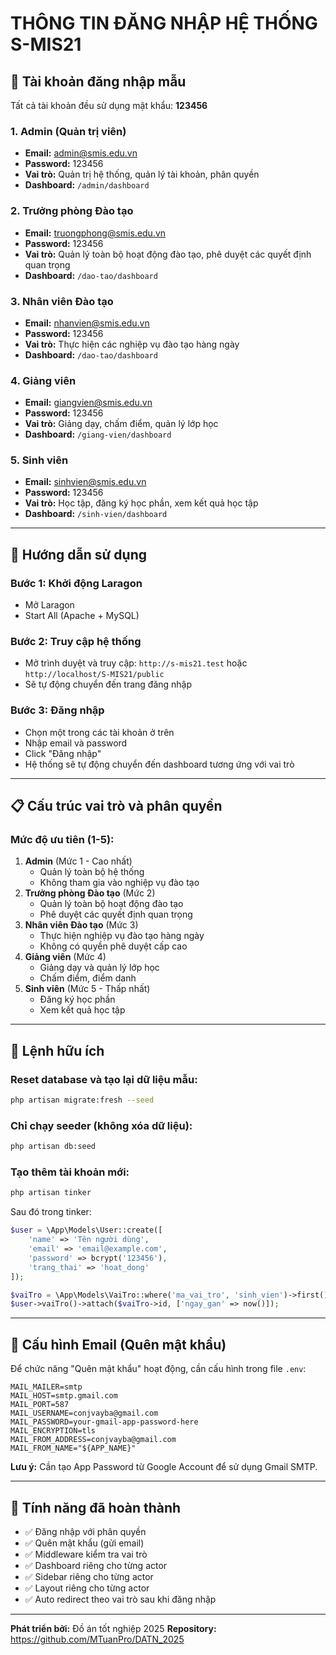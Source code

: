 # THÔNG TIN ĐĂNG NHẬP HỆ THỐNG S-MIS21

## 🔐 Tài khoản đăng nhập mẫu

Tất cả tài khoản đều sử dụng mật khẩu: **123456**

### 1. Admin (Quản trị viên)

-   **Email:** admin@smis.edu.vn
-   **Password:** 123456
-   **Vai trò:** Quản trị hệ thống, quản lý tài khoản, phân quyền
-   **Dashboard:** `/admin/dashboard`

### 2. Trưởng phòng Đào tạo

-   **Email:** truongphong@smis.edu.vn
-   **Password:** 123456
-   **Vai trò:** Quản lý toàn bộ hoạt động đào tạo, phê duyệt các quyết định quan trọng
-   **Dashboard:** `/dao-tao/dashboard`

### 3. Nhân viên Đào tạo

-   **Email:** nhanvien@smis.edu.vn
-   **Password:** 123456
-   **Vai trò:** Thực hiện các nghiệp vụ đào tạo hàng ngày
-   **Dashboard:** `/dao-tao/dashboard`

### 4. Giảng viên

-   **Email:** giangvien@smis.edu.vn
-   **Password:** 123456
-   **Vai trò:** Giảng dạy, chấm điểm, quản lý lớp học
-   **Dashboard:** `/giang-vien/dashboard`

### 5. Sinh viên

-   **Email:** sinhvien@smis.edu.vn
-   **Password:** 123456
-   **Vai trò:** Học tập, đăng ký học phần, xem kết quả học tập
-   **Dashboard:** `/sinh-vien/dashboard`

---

## 🚀 Hướng dẫn sử dụng

### Bước 1: Khởi động Laragon

-   Mở Laragon
-   Start All (Apache + MySQL)

### Bước 2: Truy cập hệ thống

-   Mở trình duyệt và truy cập: `http://s-mis21.test` hoặc `http://localhost/S-MIS21/public`
-   Sẽ tự động chuyển đến trang đăng nhập

### Bước 3: Đăng nhập

-   Chọn một trong các tài khoản ở trên
-   Nhập email và password
-   Click "Đăng nhập"
-   Hệ thống sẽ tự động chuyển đến dashboard tương ứng với vai trò

---

## 📋 Cấu trúc vai trò và phân quyền

### Mức độ ưu tiên (1-5):

1. **Admin** (Mức 1 - Cao nhất)
    - Quản lý toàn bộ hệ thống
    - Không tham gia vào nghiệp vụ đào tạo
2. **Trưởng phòng Đào tạo** (Mức 2)
    - Quản lý toàn bộ hoạt động đào tạo
    - Phê duyệt các quyết định quan trọng
3. **Nhân viên Đào tạo** (Mức 3)
    - Thực hiện nghiệp vụ đào tạo hàng ngày
    - Không có quyền phê duyệt cấp cao
4. **Giảng viên** (Mức 4)
    - Giảng dạy và quản lý lớp học
    - Chấm điểm, điểm danh
5. **Sinh viên** (Mức 5 - Thấp nhất)
    - Đăng ký học phần
    - Xem kết quả học tập

---

## 🔧 Lệnh hữu ích

### Reset database và tạo lại dữ liệu mẫu:

```bash
php artisan migrate:fresh --seed
```

### Chỉ chạy seeder (không xóa dữ liệu):

```bash
php artisan db:seed
```

### Tạo thêm tài khoản mới:

```bash
php artisan tinker
```

Sau đó trong tinker:

```php
$user = \App\Models\User::create([
    'name' => 'Tên người dùng',
    'email' => 'email@example.com',
    'password' => bcrypt('123456'),
    'trang_thai' => 'hoat_dong'
]);

$vaiTro = \App\Models\VaiTro::where('ma_vai_tro', 'sinh_vien')->first();
$user->vaiTro()->attach($vaiTro->id, ['ngay_gan' => now()]);
```

---

## 📧 Cấu hình Email (Quên mật khẩu)

Để chức năng "Quên mật khẩu" hoạt động, cần cấu hình trong file `.env`:

```env
MAIL_MAILER=smtp
MAIL_HOST=smtp.gmail.com
MAIL_PORT=587
MAIL_USERNAME=conjvayba@gmail.com
MAIL_PASSWORD=your-gmail-app-password-here
MAIL_ENCRYPTION=tls
MAIL_FROM_ADDRESS=conjvayba@gmail.com
MAIL_FROM_NAME="${APP_NAME}"
```

**Lưu ý:** Cần tạo App Password từ Google Account để sử dụng Gmail SMTP.

---

## 🎨 Tính năng đã hoàn thành

-   ✅ Đăng nhập với phân quyền
-   ✅ Quên mật khẩu (gửi email)
-   ✅ Middleware kiểm tra vai trò
-   ✅ Dashboard riêng cho từng actor
-   ✅ Sidebar riêng cho từng actor
-   ✅ Layout riêng cho từng actor
-   ✅ Auto redirect theo vai trò sau khi đăng nhập

---

**Phát triển bởi:** Đồ án tốt nghiệp 2025
**Repository:** https://github.com/MTuanPro/DATN_2025
